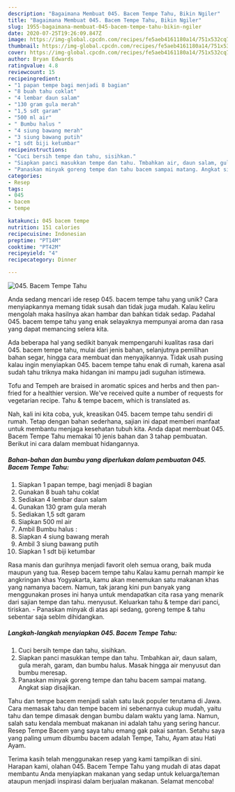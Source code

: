 ```yaml
---
description: "Bagaimana Membuat 045. Bacem Tempe Tahu, Bikin Ngiler"
title: "Bagaimana Membuat 045. Bacem Tempe Tahu, Bikin Ngiler"
slug: 1955-bagaimana-membuat-045-bacem-tempe-tahu-bikin-ngiler
date: 2020-07-25T19:26:09.847Z
image: https://img-global.cpcdn.com/recipes/fe5aeb4161180a14/751x532cq70/045-bacem-tempe-tahu-foto-resep-utama.jpg
thumbnail: https://img-global.cpcdn.com/recipes/fe5aeb4161180a14/751x532cq70/045-bacem-tempe-tahu-foto-resep-utama.jpg
cover: https://img-global.cpcdn.com/recipes/fe5aeb4161180a14/751x532cq70/045-bacem-tempe-tahu-foto-resep-utama.jpg
author: Bryan Edwards
ratingvalue: 4.8
reviewcount: 15
recipeingredient:
- "1 papan tempe bagi menjadi 8 bagian"
- "8 buah tahu coklat"
- "4 lembar daun salam"
- "130 gram gula merah"
- "1,5 sdt garam"
- "500 ml air"
- " Bumbu halus "
- "4 siung bawang merah"
- "3 siung bawang putih"
- "1 sdt biji ketumbar"
recipeinstructions:
- "Cuci bersih tempe dan tahu, sisihkan."
- "Siapkan panci masukkan tempe dan tahu. Tmbahkan air, daun salam, gula merah, garam, dan bumbu halus. Masak hingga air menyusut dan bumbu meresap."
- "Panaskan minyak goreng tempe dan tahu bacem sampai matang. Angkat siap disajikan."
categories:
- Resep
tags:
- 045
- bacem
- tempe

katakunci: 045 bacem tempe 
nutrition: 151 calories
recipecuisine: Indonesian
preptime: "PT14M"
cooktime: "PT42M"
recipeyield: "4"
recipecategory: Dinner

---
```



![045. Bacem Tempe Tahu](https://img-global.cpcdn.com/recipes/fe5aeb4161180a14/751x532cq70/045-bacem-tempe-tahu-foto-resep-utama.jpg)

Anda sedang mencari ide resep 045. bacem tempe tahu yang unik? Cara menyiapkannya memang tidak susah dan tidak juga mudah. Kalau keliru mengolah maka hasilnya akan hambar dan bahkan tidak sedap. Padahal 045. bacem tempe tahu yang enak selayaknya mempunyai aroma dan rasa yang dapat memancing selera kita.

Ada beberapa hal yang sedikit banyak mempengaruhi kualitas rasa dari 045. bacem tempe tahu, mulai dari jenis bahan, selanjutnya pemilihan bahan segar, hingga cara membuat dan menyajikannya. Tidak usah pusing kalau ingin menyiapkan 045. bacem tempe tahu enak di rumah, karena asal sudah tahu triknya maka hidangan ini mampu jadi suguhan istimewa.

Tofu and Tempeh are braised in aromatic spices and herbs and then pan-fried for a healthier version. We&#39;ve received quite a number of requests for vegetarian recipe. Tahu &amp; tempe bacem, which is translated as.


Nah, kali ini kita coba, yuk, kreasikan 045. bacem tempe tahu sendiri di rumah. Tetap dengan bahan sederhana, sajian ini dapat memberi manfaat untuk membantu menjaga kesehatan tubuh kita. Anda dapat membuat 045. Bacem Tempe Tahu memakai 10 jenis bahan dan 3 tahap pembuatan. Berikut ini cara dalam membuat hidangannya.

<!--inarticleads1-->

##### Bahan-bahan dan bumbu yang diperlukan dalam pembuatan 045. Bacem Tempe Tahu:

1. Siapkan 1 papan tempe, bagi menjadi 8 bagian
1. Gunakan 8 buah tahu coklat
1. Sediakan 4 lembar daun salam
1. Gunakan 130 gram gula merah
1. Sediakan 1,5 sdt garam
1. Siapkan 500 ml air
1. Ambil  Bumbu halus :
1. Siapkan 4 siung bawang merah
1. Ambil 3 siung bawang putih
1. Siapkan 1 sdt biji ketumbar


Rasa manis dan gurihnya menjadi favorit oleh semua orang, baik muda maupun yang tua. Resep bacem tempe tahu Kalau kamu pernah mampir ke angkringan khas Yogyakarta, kamu akan menemukan satu makanan khas yang namanya bacem. Namun, tak jarang kini pun banyak yang menggunakan proses ini hanya untuk mendapatkan cita rasa yang menarik dari sajian tempe dan tahu. menyusut. Keluarkan tahu &amp; tempe dari panci, tiriskan. - Panaskan minyak di atas api sedang, goreng tempe &amp; tahu sebentar saja seblm dihidangkan. 

<!--inarticleads2-->

##### Langkah-langkah menyiapkan 045. Bacem Tempe Tahu:

1. Cuci bersih tempe dan tahu, sisihkan.
1. Siapkan panci masukkan tempe dan tahu. Tmbahkan air, daun salam, gula merah, garam, dan bumbu halus. Masak hingga air menyusut dan bumbu meresap.
1. Panaskan minyak goreng tempe dan tahu bacem sampai matang. Angkat siap disajikan.


Tahu dan tempe bacem menjadi salah satu lauk populer terutama di Jawa. Cara memasak tahu dan tempe bacem ini sebenarnya cukup mudah, yaitu tahu dan tempe dimasak dengan bumbu dalam waktu yang lama. Namun, salah satu kendala membuat makanan ini adalah tahu yang sering hancur. Resep Tempe Bacem yang saya tahu emang gak pakai santan. Setahu saya yang paling umum dibumbu bacem adalah Tempe, Tahu, Ayam atau Hati Ayam. 

Terima kasih telah menggunakan resep yang kami tampilkan di sini. Harapan kami, olahan 045. Bacem Tempe Tahu yang mudah di atas dapat membantu Anda menyiapkan makanan yang sedap untuk keluarga/teman ataupun menjadi inspirasi dalam berjualan makanan. Selamat mencoba!
